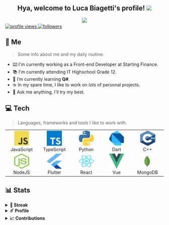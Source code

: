 <!-- Welcome section. -->
<div align="center">
  <h2> Hya, welcome to Luca Biagetti's profile! <img src="https://media.tenor.com/images/1963c1bf2abc4950a12284148a81eb61/tenor.gif" height="40px"></h2>
  <a href="https://github.com/isladot">
    <img src="https://readme-typing-svg.herokuapp.com?font=Montserrat&color=C792EA&center=true&vCenter=true&lines=front-end+developer.;professional+botmancer.;anime+addict+-.-"/>
  </a>
  <br />
</div>

<!-- Banners section. -->
<div>  
  <a href="https://github.com/isladot">
    <img src="https://komarev.com/ghpvc/?username=isladot" alt="profile views" />
  </a>
  <a href="https://github.com/isladot">
    <img src="https://img.shields.io/github/followers/isladot?label=Followers" alt="followers" />
  </a>
</div>

<!-- About section. -->
<h2>🌸 Me</h2>

> Some info about me and my daily routine.

- ⌨️ I'm currently working as a Front-end Developer at Starting Finance.
- 📚 I'm currently attending IT Highschool Grade 12.
- 🌱 I’m currently learning **Q#**.
- ☕ In my spare time, I like to work on *lots* of personal projects.
- 💬 Ask me anything, I'll try my best.

<!-- Tech section. -->
<h2>💻 Tech</h2>

> Languages, frameworks and tools I like to work with.

<table>
  <tr>
    <td align="center" width="96">
      <img src="./assets/javascript.svg" width="48" height="48" alt="JavaScript" />
      <br>
      JavaScript
    </td>
    <td align="center" width="96">
      <img src="./assets/typescript.svg" width="48" height="48" alt="TypeScript" />
      <br>
      TypeScript
    </td>
    <td align="center" width="96">
      <img src="./assets/python.svg" width="48" height="48" alt="Python" />
      <br>
      Python
    </td>
    <td align="center" width="96">
      <img src="./assets/dart.svg" width="48" height="48" alt="Dart" />
      <br>
      Dart
    </td>
    <td align="center" width="96">
      <img src="./assets/cplusplus.svg" width="48" height="48" alt="C++" />
      <br>
      C++
    </td>
  </tr>
  <tr>
    <td align="center" width="96">
      <img src="./assets/nodejs.svg" width="48" height="48" alt="NodeJS" />
      <br>
      NodeJS
    </td>
    <td align="center" width="96">
      <img src="./assets/flutter.svg" width="48" height="48" alt="Flutter" />
      <br>
      Flutter
    </td>
    <td align="center" width="96">
      <img src="./assets/react.svg" width="48" height="48" alt="React" />
      <br>
      React
    </td>
    <td align="center" width="96">
      <img src="./assets/vue.svg" width="48" height="48" alt="Vue" />
      <br>
      Vue
    </td>
    <td align="center" width="96">
      <img src="./assets/mongodb.svg" width="48" height="48" alt="MongoDB" />
      <br>
      MongoDB
    </td>
  </tr>
</table>

<!-- Stats section. -->
<h2>📊 Stats</h2>
<details>
  <summary><b>👾 Streak</b></summary>
  <br />
  <div align="center">
    <img height="200px" src="http://github-readme-streak-stats.herokuapp.com?user=isladot&theme=material-palenight&hide_border=true" />
  </div>
  <br />
</details>

<details>
  <summary><b>☄️ Profile</b></summary>
  <br />  
  <div align="center">
    <img height="140px" src="https://github-readme-stats.vercel.app/api?username=isladot&hide_border=true&hide_title=true&count_private=true&include_all_commits=true&show_icons=true&theme=material-palenight" />
    <img height="140px" src="https://github-readme-stats.vercel.app/api/top-langs/?username=isladot&hide=html&hide_title=true&hide_border=true&layout=compact&langs_count=8&theme=material-palenight" />
  </div>
  <br />
</details>

<details>
  <summary><b>📈 Contributions</b></summary>
  <br />  
  <div align="center">
    <img width="95%" src="https://activity-graph.herokuapp.com/graph?username=isladot&bg_color=292d3e&color=a6accd&line=c792ea&point=89ddff&hide_border=true" />
  </div>
  <br />
</details>

